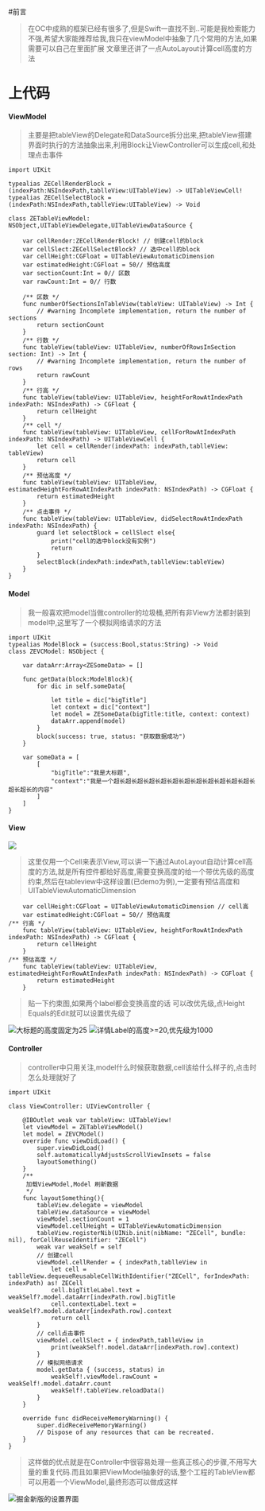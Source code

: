 #前言
>在OC中成熟的框架已经有很多了,但是Swift一直找不到..可能是我检索能力不强,希望大家能推荐给我,我只在viewModel中抽象了几个常用的方法,如果需要可以自己在里面扩展
文章里还讲了一点AutoLayout计算cell高度的方法

# 上代码
#### ViewModel
>主要是把tableView的Delegate和DataSource拆分出来,把tableView搭建界面时执行的方法抽象出来,利用Block让ViewController可以生成cell,和处理点击事件

```
import UIKit

typealias ZECellRenderBlock = (indexPath:NSIndexPath,tablleView:UITableView) -> UITableViewCell!
typealias ZECellSelectBlock = (indexPath:NSIndexPath,tablleView:UITableView) -> Void

class ZETableViewModel: NSObject,UITableViewDelegate,UITableViewDataSource {
    
    var cellRender:ZECellRenderBlock! // 创建cell的block
    var cellSlect:ZECellSelectBlock? // 选中cell的block
    var cellHeight:CGFloat = UITableViewAutomaticDimension
    var estimatedHeight:CGFloat = 50// 预估高度
    var sectionCount:Int = 0// 区数
    var rawCount:Int = 0// 行数
    
    /** 区数 */
    func numberOfSectionsInTableView(tableView: UITableView) -> Int {
        // #warning Incomplete implementation, return the number of sections
        return sectionCount
    }
    /** 行数 */
    func tableView(tableView: UITableView, numberOfRowsInSection section: Int) -> Int {
        // #warning Incomplete implementation, return the number of rows
        return rawCount
    }
    /** 行高 */
    func tableView(tableView: UITableView, heightForRowAtIndexPath indexPath: NSIndexPath) -> CGFloat {
        return cellHeight
    }
    /** cell */
    func tableView(tableView: UITableView, cellForRowAtIndexPath indexPath: NSIndexPath) -> UITableViewCell {
        let cell = cellRender(indexPath: indexPath,tablleView: tableView)
        return cell
    }
    /** 预估高度 */
    func tableView(tableView: UITableView, estimatedHeightForRowAtIndexPath indexPath: NSIndexPath) -> CGFloat {
        return estimatedHeight
    }
    /** 点击事件 */
    func tableView(tableView: UITableView, didSelectRowAtIndexPath indexPath: NSIndexPath) {
        guard let selectBlock = cellSlect else{
            print("cell的选中block没有实例")
            return
        }
        selectBlock(indexPath:indexPath,tablleView:tableView)
    }
}
```

#### Model
>我一般喜欢把model当做controller的垃圾桶,把所有非View方法都封装到model中,这里写了一个模拟网络请求的方法

```
import UIKit
typealias ModelBlock = (success:Bool,status:String) -> Void
class ZEVCModel: NSObject {
    
    var dataArr:Array<ZESomeData> = []

    func getData(block:ModelBlock){
        for dic in self.someData{
            
            let title = dic["bigTitle"]
            let context = dic["context"]
            let model = ZESomeData(bigTitle:title, context: context)
            dataArr.append(model)
        }
        block(success: true, status: "获取数据成功")
    }
    
    var someData = [
        [
            "bigTitle":"我是大标题",
            "context":"我是一个超长超长超长超长超长超长超长超长超长超长超长超长超长超长的内容"
        ]
    ]
}
```

#### View
![](http://upload-images.jianshu.io/upload_images/1298596-9566a33fee6a1c19.png?imageMogr2/auto-orient/strip%7CimageView2/2/w/1240)
>这里仅用一个Cell来表示View,可以讲一下通过AutoLayout自动计算cell高度的方法,就是所有控件都给好高度,需要变换高度的给一个带优先级的高度约束,然后在tableview中这样设置(已demo为例),一定要有预估高度和UITableViewAutomaticDimension

```
    var cellHeight:CGFloat = UITableViewAutomaticDimension // cell高
    var estimatedHeight:CGFloat = 50// 预估高度
/** 行高 */
    func tableView(tableView: UITableView, heightForRowAtIndexPath indexPath: NSIndexPath) -> CGFloat {
        return cellHeight
    }
/** 预估高度 */
    func tableView(tableView: UITableView, estimatedHeightForRowAtIndexPath indexPath: NSIndexPath) -> CGFloat {
        return estimatedHeight
    }
```
>贴一下约束图,如果两个label都会变换高度的话 可以改优先级,点Height Equals的Edit就可以设置优先级了

![大标题的高度固定为25](http://upload-images.jianshu.io/upload_images/1298596-ccbfe17c6f10a1f6.png?imageMogr2/auto-orient/strip%7CimageView2/2/w/1240)
![详情Label的高度>=20,优先级为1000](http://upload-images.jianshu.io/upload_images/1298596-9290a73c783fdc1a.png?imageMogr2/auto-orient/strip%7CimageView2/2/w/1240)


#### Controller
>controller中只用关注,model什么时候获取数据,cell该给什么样子的,点击时怎么处理就好了

```
import UIKit

class ViewController: UIViewController {
    
    @IBOutlet weak var tableView: UITableView!
    let viewModel = ZETableViewModel()
    let model = ZEVCModel()
    override func viewDidLoad() {
        super.viewDidLoad()
        self.automaticallyAdjustsScrollViewInsets = false
        layoutSomething()
    }
    /**
     加载ViewModel,Model 刷新数据
     */
    func layoutSomething(){
        tableView.delegate = viewModel
        tableView.dataSource = viewModel
        viewModel.sectionCount = 1
        viewModel.cellHeight = UITableViewAutomaticDimension
        tableView.registerNib(UINib.init(nibName: "ZECell", bundle: nil), forCellReuseIdentifier: "ZECell")
        weak var weakSelf = self
        // 创建cell
        viewModel.cellRender = { indexPath,tablleView in
            let cell = tablleView.dequeueReusableCellWithIdentifier("ZECell", forIndexPath: indexPath) as! ZECell
            cell.bigTitleLabel.text = weakSelf?.model.dataArr[indexPath.row].bigTitle
            cell.contextLabel.text = weakSelf?.model.dataArr[indexPath.row].context
            return cell
        }
        // cell点击事件
        viewModel.cellSlect = { indexPath,tablleView in
            print(weakSelf!.model.dataArr[indexPath.row].context)
        }
        // 模拟网络请求
        model.getData { (success, status) in
            weakSelf!.viewModel.rawCount = weakSelf!.model.dataArr.count
            weakSelf!.tableView.reloadData()
        }
    }

    override func didReceiveMemoryWarning() {
        super.didReceiveMemoryWarning()
        // Dispose of any resources that can be recreated.
    }
}
```
>这样做的优点就是在Controller中很容易处理一些真正核心的步骤,不用写大量的重复代码.而且如果把ViewModel抽象好的话,整个工程的TableView都可以用着一个ViewModel,最终形态可以做成这样️


![掘金新版的设置界面](http://upload-images.jianshu.io/upload_images/1298596-fcba2e3c6157ed1e.png?imageMogr2/auto-orient/strip%7CimageView2/2/w/1240)
